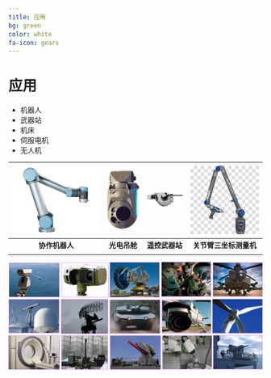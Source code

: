 ```yaml
---
title: 应用
bg: green
color: white
fa-icon: gears
---
```


# 应用

- 机器人
- 武器站
- 机床
- 伺服电机
- 无人机

| <img src="..\img\CollaborativeRobot.png" style="zoom:50%;" /> | <img src="..\img\eopod.png" style="zoom:23%;" /> | <img src="..\img\ws.png" style="zoom: 15%;" /> | ![](..\img\3d_arm.jpg) |
| :----------------------------------------------------------: | :----------------------------------------------------------: | :----------------------------------------------------------: | :-------------------------------------------------------: |
|                          **协作机器人**                          |                           **光电吊舱**                           |                          **遥控武器站**                          |                    **关节臂三坐标测量机**                 |
|                                                              |                                                              |                                                              |                                                           |

<center>
<img src="..\img\image-20211013214820792.png" style="zoom:100%;" />
</center>




